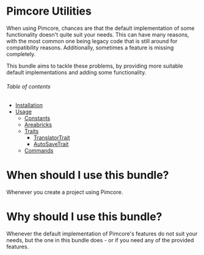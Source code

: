 # Pimcore Utilities
When using Pimcore, chances are that the default implementation of some functionality doesn't quite suit your needs. This
can have many reasons, with the most common one being legacy code that is still around for compatibility reasons. Additionally,
sometimes a feature is missing completely.

This bundle aims to tackle these problems, by providing more suitable default implementations and adding some functionality.

###### Table of contents
- [Installation](/documentation/10_installation.md)
- [Usage](/documentation/20_usage.md)
    - [Constants](/documentation/20_usage.md#constants)
    - [Areabricks](/documentation/20_usage.md#areabricks)
    - [Traits](/documentation/20_usage.md#traits)
      - [TranslatorTrait](/documentation/20_usage.md#translatortrait)
      - [AutoSaveTrait](/documentation/20_usage.md#autosavetrait)
    - [Commands](/documentation/20_usage.md#commands)

# When should I use this bundle?
Whenever you create a project using Pimcore.

# Why should I use this bundle?
Whenever the default implementation of Pimcore's features do not suit your needs, but the one in this bundle does - or
if you need any of the provided features.